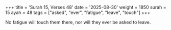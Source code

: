 +++
title = 'Surah 15, Verses 48'
date = '2025-08-30'
weight = 1850
surah = 15
ayah = 48
tags = ["asked", "ever", "fatigue", "leave", "touch"]
+++

No fatigue will touch them there, nor will they ever be asked to leave.
